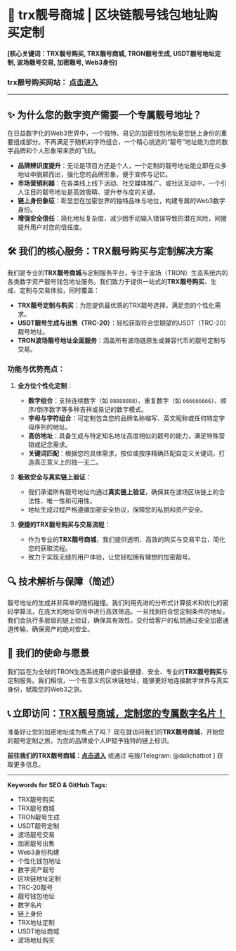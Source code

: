 # 🚀 trx靓号商城 | 区块链靓号钱包地址购买定制

**[核心关键词：TRX靓号购买, TRX靓号商城, TRON靓号生成, USDT靓号地址定制, 波场靓号交易, 加密靓号, Web3身份]**

### trx靓号购买网站： [点击进入](https://juzixp.com/?bc)
---

## ✨ 为什么您的数字资产需要一个专属靓号地址？

在日益数字化的Web3世界中，一个独特、易记的加密钱包地址是您链上身份的重要组成部分。不再满足于随机的字符组合，一个精心挑选的“靓号”地址能为您的数字品牌和个人形象带来质的飞跃。

*   **品牌辨识度提升**：无论是项目方还是个人，一个定制的靓号地址能立即在众多地址中脱颖而出，强化您的品牌形象，便于宣传与记忆。
*   **市场营销利器**：在各类线上线下活动、社交媒体推广、或社区互动中，一个引人注目的靓号地址是高效吸睛、提升参与度的关键。
*   **链上身份象征**：彰显您在加密世界的独特品味与地位，构建专属的Web3数字身份。
*   **增强安全信任**：简化地址复杂度，减少因手动输入错误导致的潜在风险，间接提升用户对您的信任度。

## 🛠️ 我们的核心服务：TRX靓号购买与定制解决方案

我们是专业的**TRX靓号商城**与定制服务平台，专注于波场（TRON）生态系统内的各类数字资产靓号钱包地址服务。我们致力于提供一站式的**TRX靓号购买**、生成、定制与交易体验，同时覆盖：

*   **TRX靓号定制与购买**：为您提供最优质的TRX靓号选择，满足您的个性化需求。
*   **USDT靓号生成与出售（TRC-20）**：轻松获取符合您期望的USDT（TRC-20）靓号地址。
*   **TRON波场靓号地址全面服务**：涵盖所有波场链原生或兼容代币的靓号定制与交易。

### 功能与优势亮点：

1.  **全方位个性化定制**：
    *   **数字组合**：支持连续数字（如 `88888888`）、重复数字（如 `666666666`）、顺序/倒序数字等多种吉祥或易记的数字模式。
    *   **字母与字符组合**：可定制包含您的品牌名称缩写、英文昵称或任何特定字母序列的地址。
    *   **高仿地址**：具备生成与特定知名地址高度相似的靓号的能力，满足特殊营销或纪念需求。
    *   **关键词匹配**：根据您的具体需求，按位或按序精确匹配自定义关键词，打造真正意义上的独一无二。

2.  **极致安全与真实链上验证**：
    *   我们承诺所有靓号地址均通过**真实链上验证**，确保其在波场区块链上的合法性、唯一性和可用性。
    *   地址生成过程严格遵循加密安全协议，保障您的私钥和资产安全。

3.  **便捷的TRX靓号购买与交易流程**：
    *   作为专业的**TRX靓号商城**，我们提供透明、高效的购买与交易平台，简化您的获取流程。
    *   致力于实现无缝的用户体验，让您轻松拥有理想的加密靓号。

## 🔍 技术解析与保障（简述）

靓号地址的生成并非简单的随机碰撞。我们利用先进的分布式计算技术和优化的密码学算法，在庞大的地址空间中进行高效筛选。一旦找到符合您定制条件的地址，我们会执行多层级的链上验证，确保其有效性。交付给客户的私钥通过安全加密通道传输，确保资产的绝对安全。

## 🤝 我们的使命与愿景

我们旨在为全球的TRON生态系统用户提供最便捷、安全、专业的**TRX靓号购买**与定制服务。我们相信，一个有意义的区块链地址，能够更好地连接数字世界与真实身份，赋能您的Web3之旅。

## 📞 立即访问：[TRX靓号商城，定制您的专属数字名片！](https://juzixp.com/?bc)

准备好让您的加密地址成为焦点了吗？
现在就访问我们的**TRX靓号商城**，开始您的靓号定制之旅，为您的品牌或个人IP赋予独特的链上标识。

**前往我们的TRX靓号商城：[点击进入](https://juzixp.com/?bc)**
或通过 电报/Telegram: @dalichatbot ] 获取更多信息。

---
**Keywords for SEO & GitHub Tags:**
*   TRX靓号购买
*   TRX靓号商城
*   TRON靓号生成
*   USDT靓号定制
*   波场靓号交易
*   加密靓号出售
*   Web3身份构建
*   个性化钱包地址
*   数字资产靓号
*   区块链地址定制
*   TRC-20靓号
*   靓号钱包地址
*   数字名片
*   链上身份
*   TRX地址定制
*   USDT地址商城
*   波场地址购买
